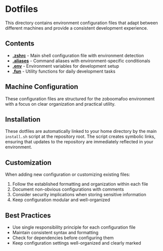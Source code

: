 # Dotfiles

This directory contains environment configuration files that adapt between different machines and provide a consistent development experience.

## Contents

- **[.zshrc](.zshrc)** - Main shell configuration file with environment detection
- **[.aliases](.aliases)** - Command aliases with environment-specific conditionals
- **[.env](.env)** - Environment variables for development setup
- **[.fun](.fun)** - Utility functions for daily development tasks

## Machine Configuration

These configuration files are structured for the zoboomafoo environment with a focus on clear organization and practical utility.

## Installation

These dotfiles are automatically linked to your home directory by the main `install.sh` script at the repository root. The script creates symbolic links, ensuring that updates to the repository are immediately reflected in your environment.

## Customization

When adding new configuration or customizing existing files:

1. Follow the established formatting and organization within each file
2. Document non-obvious configurations with comments
3. Consider security implications when storing sensitive information
4. Keep configuration modular and well-organized

## Best Practices

- Use single responsibility principle for each configuration file
- Maintain consistent syntax and formatting
- Check for dependencies before configuring them
- Keep configuration settings well-organized and clearly marked